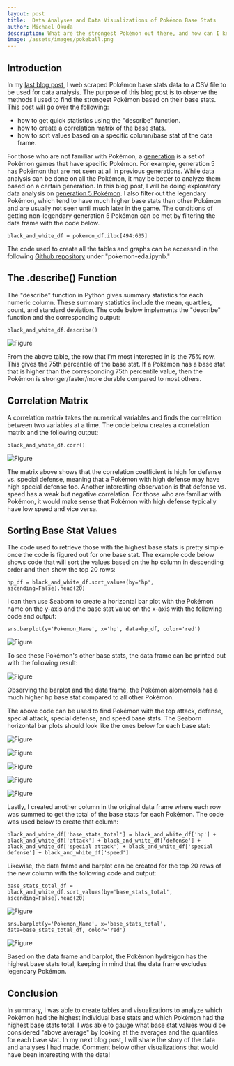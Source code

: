 ```yaml
---
layout: post
title:  Data Analyses and Data Visualizations of Pokémon Base Stats
author: Michael Okuda
description: What are the strongest Pokémon out there, and how can I know?
image: /assets/images/pokeball.png
---
```


## Introduction

In my [last blog post](https://mokuda2.github.io/my386blog/2023/03/14/web-scraping-part-1.html), I web scraped Pokémon base stats data to a CSV file to be used for data analysis.  The purpose of this blog post is to observe the methods I used to find the strongest Pokémon based on their base stats.  This post will go over the following:

- how to get quick statistics using the "describe" function.
- how to create a correlation matrix of the base stats.
- how to sort values based on a specific column/base stat of the data frame.

For those who are not familiar with Pokémon, a [generation](https://bulbapedia.bulbagarden.net/wiki/Generation#:~:text=If%20you%20were%20looking%20for%20the%20animated%20miniseries%2C,not%20exist%20in%20the%20previous%20generation%20are%20introduced.) is a set of Pokémon games that have specific Pokémon.  For example, generation 5 has Pokémon that are not seen at all in previous generations.  While data analysis can be done on all the Pokémon, it may be better to analyze them based on a certain generation.  In this blog post, I will be doing exploratory data analysis on [generation 5 Pokémon](https://pokemondb.net/pokedex/stats/gen5).  I also filter out the legendary Pokémon, which tend to have much higher base stats than other Pokémon and are usually not seen until much later in the game.  The conditions of getting non-legendary generation 5 Pokémon can be met by filtering the data frame with the code below.

```
black_and_white_df = pokemon_df.iloc[494:635]
```

The code used to create all the tables and graphs can be accessed in the following [Github repository](https://github.com/mokuda2/pokemon) under "pokemon-eda.ipynb."

## The .describe() Function

The "describe" function in Python gives summary statistics for each numeric column.  These summary statistics include the mean, quartiles, count, and standard deviation.  The code below implements the "describe" function and the corresponding output:

```
black_and_white_df.describe()
```

![Figure](https://raw.githubusercontent.com/mokuda2/my386blog/main/assets/images/describe.png)

From the above table, the row that I'm most interested in is the 75% row.  This gives the 75th percentile of the base stat.  If a Pokémon has a base stat that is higher than the corresponding 75th percentile value, then the Pokémon is stronger/faster/more durable compared to most others.

## Correlation Matrix

A correlation matrix takes the numerical variables and finds the correlation between two variables at a time.  The code below creates a correlation matrix and the following output:

```
black_and_white_df.corr()
```

![Figure](https://raw.githubusercontent.com/mokuda2/my386blog/main/assets/images/correlation-matrix.png)

The matrix above shows that the correlation coefficient is high for defense vs. special defense, meaning that a Pokémon with high defense may have high special defense too.  Another interesting observation is that defense vs. speed has a weak but negative correlation.  For those who are familiar with Pokémon, it would make sense that Pokémon with high defense typically have low speed and vice versa.

## Sorting Base Stat Values

The code used to retrieve those with the highest base stats is pretty simple once the code is figured out for one base stat.  The example code below shows code that will sort the values based on the hp column in descending order and then show the top 20 rows:

```
hp_df = black_and_white_df.sort_values(by='hp', ascending=False).head(20)
```

I can then use Seaborn to create a horizontal bar plot with the Pokémon name on the y-axis and the base stat value on the x-axis with the following code and output:

```
sns.barplot(y='Pokemon_Name', x='hp', data=hp_df, color='red')
```

![Figure](https://raw.githubusercontent.com/mokuda2/my386blog/main/assets/images/hp-barplot.png)

To see these Pokémon's other base stats, the data frame can be printed out with the following result:

![Figure](https://raw.githubusercontent.com/mokuda2/my386blog/main/assets/images/hp-df.png)

Observing the barplot and the data frame, the Pokémon alomomola has a much higher hp base stat compared to all other Pokémon.

The above code can be used to find Pokémon with the top attack, defense, special attack, special defense, and speed base stats.  The Seaborn horizontal bar plots should look like the ones below for each base stat:

![Figure](https://raw.githubusercontent.com/mokuda2/my386blog/main/assets/images/attack-barplot.png)

![Figure](https://raw.githubusercontent.com/mokuda2/my386blog/main/assets/images/defense-barplot.png)

![Figure](https://raw.githubusercontent.com/mokuda2/my386blog/main/assets/images/special-attack-barplot.png)

![Figure](https://raw.githubusercontent.com/mokuda2/my386blog/main/assets/images/special-defense-barplot.png)

![Figure](https://raw.githubusercontent.com/mokuda2/my386blog/main/assets/images/speed-barplot.png)

Lastly, I created another column in the original data frame where each row was summed to get the total of the base stats for each Pokémon.  The code was used below to create that column:

```
black_and_white_df['base_stats_total'] = black_and_white_df['hp'] + black_and_white_df['attack'] + black_and_white_df['defense'] + black_and_white_df['special attack'] + black_and_white_df['special defense'] + black_and_white_df['speed']
```

Likewise, the data frame and barplot can be created for the top 20 rows of the new column with the following code and output:

```
base_stats_total_df = black_and_white_df.sort_values(by='base_stats_total', ascending=False).head(20)
```

![Figure](https://raw.githubusercontent.com/mokuda2/my386blog/main/assets/images/base-stats-total-df.png)

```
sns.barplot(y='Pokemon_Name', x='base_stats_total', data=base_stats_total_df, color='red')
```

![Figure](https://raw.githubusercontent.com/mokuda2/my386blog/main/assets/images/base-stats-total-barplot.png)

Based on the data frame and barplot, the Pokémon hydreigon has the highest base stats total, keeping in mind that the data frame excludes legendary Pokémon.

## Conclusion

In summary, I was able to create tables and visualizations to analyze which Pokémon had the highest individual base stats and which Pokémon had the highest base stats total.  I was able to gauge what base stat values would be considered "above average" by looking at the averages and the quantiles for each base stat.  In my next blog post, I will share the story of the data and analyses I had made.  Comment below other visualizations that would have been interesting with the data!